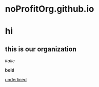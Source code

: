 # noProfitOrg.github.io


# hi
## this is our organization

<i>italic</i>

<b>bold</b>

<u>underlined</u>


